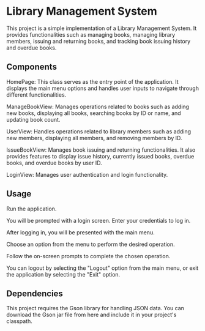 
# Library Management System
This project is a simple implementation of a Library Management System. It provides functionalities such as managing books, managing library members, issuing and returning books, and tracking book issuing history and overdue books.





## Components

HomePage: This class serves as the entry point of the application. It displays the main menu options and handles user inputs to navigate through different functionalities.

ManageBookView: Manages operations related to books such as adding new books, displaying all books, searching books by ID or name, and updating book count.

UserView: Handles operations related to library members such as adding new members, displaying all members, and removing members by ID.

IssueBookView: Manages book issuing and returning functionalities. It also provides features to display issue history, currently issued books, overdue books, and overdue books by user ID.

LoginView: Manages user authentication and login functionality.


## Usage

Run the application.

You will be prompted with a login screen. Enter your credentials to log in.

After logging in, you will be presented with the main menu.

Choose an option from the menu to perform the desired operation.

Follow the on-screen prompts to complete the chosen operation.

You can logout by selecting the "Logout" option from the main menu, or exit the application by selecting the "Exit" option.
## Dependencies

This project requires the Gson library for handling JSON data. You can download the Gson jar file from here and include it in your project's classpath.